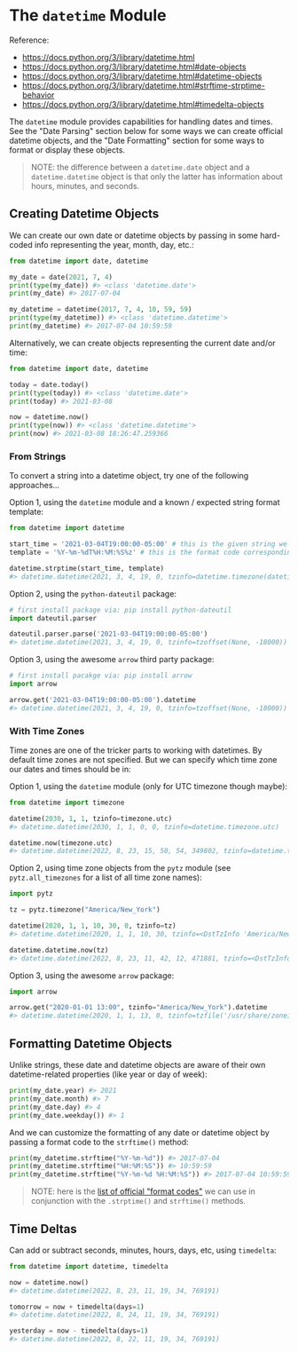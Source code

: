 # The `datetime` Module

Reference:

  + https://docs.python.org/3/library/datetime.html
  + https://docs.python.org/3/library/datetime.html#date-objects
  + https://docs.python.org/3/library/datetime.html#datetime-objects
  + https://docs.python.org/3/library/datetime.html#strftime-strptime-behavior
  + https://docs.python.org/3/library/datetime.html#timedelta-objects

The `datetime` module provides capabilities for handling dates and times. See the "Date Parsing" section below for some ways we can create official datetime objects, and the "Date Formatting" section for some ways to format or display these objects.

> NOTE: the difference between a `datetime.date` object and a `datetime.datetime` object is that only the latter has information about hours, minutes, and seconds.

## Creating Datetime Objects

We can create our own date or datetime objects by passing in some hard-coded info representing the year, month, day, etc.:

```py
from datetime import date, datetime

my_date = date(2021, 7, 4) 
print(type(my_date)) #> <class 'datetime.date'>
print(my_date) #> 2017-07-04

my_datetime = datetime(2017, 7, 4, 10, 59, 59)
print(type(my_datetime)) #> <class 'datetime.datetime'>
print(my_datetime) #> 2017-07-04 10:59:59
```

Alternatively, we can create objects representing the current date and/or time:

```py
from datetime import date, datetime

today = date.today()
print(type(today)) #> <class 'datetime.date'>
print(today) #> 2021-03-08

now = datetime.now()
print(type(now)) #> <class 'datetime.datetime'>
print(now) #> 2021-03-08 18:26:47.259366
```

### From Strings

To convert a string into a datetime object, try one of the following approaches...

Option 1, using the `datetime` module and a known / expected string format template:

```py
from datetime import datetime

start_time = '2021-03-04T19:00:00-05:00' # this is the given string we want to parse
template = '%Y-%m-%dT%H:%M:%S%z' # this is the format code corresponding with the given string we want to parse

datetime.strptime(start_time, template)
#> datetime.datetime(2021, 3, 4, 19, 0, tzinfo=datetime.timezone(datetime.timedelta(days=-1, seconds=68400)))
```

Option 2, using the `python-dateutil` package:

```py
# first install package via: pip install python-dateutil 
import dateutil.parser

dateutil.parser.parse('2021-03-04T19:00:00-05:00')
#> datetime.datetime(2021, 3, 4, 19, 0, tzinfo=tzoffset(None, -18000))
```

Option 3, using the awesome `arrow` third party package:

```py
# first install pacakge via: pip install arrow
import arrow

arrow.get('2021-03-04T19:00:00-05:00').datetime
#> datetime.datetime(2021, 3, 4, 19, 0, tzinfo=tzoffset(None, -18000))
```

### With Time Zones

Time zones are one of the tricker parts to working with datetimes. By default time zones are not specified. But we can specify which time zone our dates and times should be in:

Option 1, using the `datetime` module (only for UTC timezone though maybe):

```py
from datetime import timezone

datetime(2030, 1, 1, tzinfo=timezone.utc)
#> datetime.datetime(2030, 1, 1, 0, 0, tzinfo=datetime.timezone.utc)

datetime.now(timezone.utc)
#> datetime.datetime(2022, 8, 23, 15, 50, 54, 349802, tzinfo=datetime.timezone.utc)
```

Option 2, using time zone objects from the `pytz` module (see `pytz.all_timezones` for a list of all time zone names):

```py
import pytz 

tz = pytz.timezone("America/New_York")

datetime(2020, 1, 1, 10, 30, 0, tzinfo=tz)
#> datetime.datetime(2020, 1, 1, 10, 30, tzinfo=<DstTzInfo 'America/New_York' LMT-1 day, 19:04:00 STD>)

datetime.datetime.now(tz)
#> datetime.datetime(2022, 8, 23, 11, 42, 12, 471881, tzinfo=<DstTzInfo 'America/New_York' EDT-1 day, 20:00:00 DST>)
```


Option 3, using the awesome `arrow` package:

```py
import arrow

arrow.get("2020-01-01 13:00", tzinfo="America/New_York").datetime
#> datetime.datetime(2020, 1, 1, 13, 0, tzinfo=tzfile('/usr/share/zoneinfo/America/New_York'))
```



## Formatting Datetime Objects

Unlike strings, these date and datetime objects are aware of their own datetime-related properties (like year or day of week):

```py
print(my_date.year) #> 2021
print(my_date.month) #> 7
print(my_date.day) #> 4
print(my_date.weekday()) #> 1
```

And we can customize the formatting of any date or datetime object by passing a format code to the `strftime()` method:

```py
print(my_datetime.strftime("%Y-%m-%d")) #> 2017-07-04
print(my_datetime.strftime("%H:%M:%S")) #> 10:59:59
print(my_datetime.strftime("%Y-%m-%d %H:%M:%S")) #> 2017-07-04 10:59:59
```

> NOTE: here is the [list of official "format codes"](https://docs.python.org/3/library/datetime.html#strftime-and-strptime-format-codes) we can use in conjunction with the `.strptime()` and `strftime()` methods.

## Time Deltas

Can add or subtract seconds, minutes, hours, days, etc, using `timedelta`:

```py
from datetime import datetime, timedelta

now = datetime.now()
#> datetime.datetime(2022, 8, 23, 11, 19, 34, 769191)

tomorrow = now + timedelta(days=1)
#> datetime.datetime(2022, 8, 24, 11, 19, 34, 769191)

yesterday = now - timedelta(days=1)
#> datetime.datetime(2022, 8, 22, 11, 19, 34, 769191)
```





